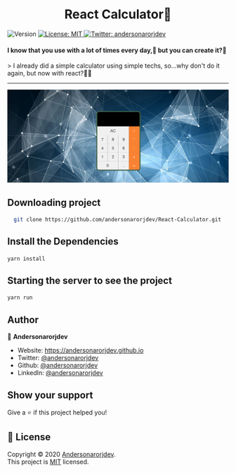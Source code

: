 
<h1 align="center"> React Calculator👋</h1>
<p>
  <img alt="Version" src="https://img.shields.io/badge/version-0.1.0-blue.svg?cacheSeconds=2592000" />
  <a href="LICENSE" target="_blank">
    <img alt="License: MIT" src="https://img.shields.io/badge/License-MIT-yellow.svg" />
  </a>
  <a href="https://twitter.com/andersonarorjdev" target="_blank">
    <img alt="Twitter: andersonarorjdev" src="https://img.shields.io/twitter/follow/andersonarrjdev.svg?style=social" />
  </a>
</p>


<h4>I know that you use with a lot of times every day,🌝 but you can create it?🤔</h4> 
> I already did a simple calculator using simple techs, so...why don't do it again, but now with react?🤔🚀

***
<p align="center">
  <img src="./src/prints/calculadoraprint.png">
</p>

## Downloading project
```sh
  git clone https://github.com/andersonarorjdev/React-Calculator.git
```


## Install the Dependencies

```sh
yarn install
```

## Starting the server to see the project

```sh
yarn run 
``` 

## Author

👤 **Andersonarorjdev**

* Website: https://andersonarorjdev.github.io
* Twitter: [@andersonarorjdev](https://twitter.com/andersonarorjdev)
* Github: [@andersonarorjdev](https://github.com/andersonarorjdev)
* LinkedIn: [@andersonarorjdev](https://linkedin.com/in/andersonarorjdev)

## Show your support

Give a ⭐️ if this project helped you!

## 📝 License

Copyright © 2020 [Andersonarorjdev](https://github.com/andersonarorjdev).<br />
This project is [MIT](LICENSE) licensed.


